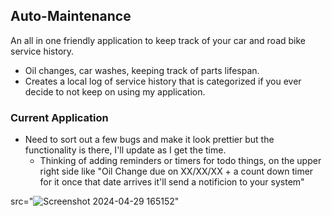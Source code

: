 ## Auto-Maintenance
An all in one friendly application to keep track of your car and road bike service history.
  - Oil changes, car washes, keeping track of parts lifespan.
  -  Creates a local log of service history that is categorized if you ever decide to not keep on using my application.

### Current Application 
- Need to sort out a few bugs and make it look prettier but the functionality is there, I'll update as I get the time.
  - Thinking of adding reminders or timers for todo things, on the upper right side like "Oil Change due on XX/XX/XX + a count down timer for it once that date arrives it'll send a notificion to your system"

 src="![Screenshot 2024-04-29 165152](https://github.com/Ounceleopard/Auto-Maintenance/assets/40043757/cccb0365-078a-4fb5-be89-04446e93dcd3)"
